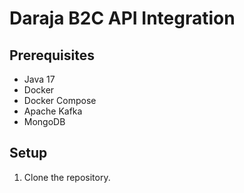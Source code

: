 # Daraja B2C API Integration

## Prerequisites
- Java 17
- Docker
- Docker Compose
- Apache Kafka
- MongoDB

## Setup
1. Clone the repository.